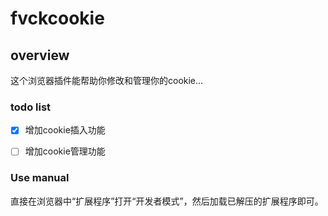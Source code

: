 fvckcookie
====
## overview
这个浏览器插件能帮助你修改和管理你的cookie...
### todo list
- [x] 增加cookie插入功能
- [ ] 增加cookie管理功能


### Use manual
直接在浏览器中“扩展程序”打开“开发者模式”，然后加载已解压的扩展程序即可。
